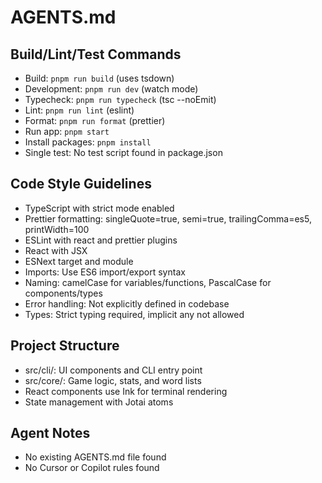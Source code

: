 # AGENTS.md

## Build/Lint/Test Commands
- Build: `pnpm run build` (uses tsdown)
- Development: `pnpm run dev` (watch mode)
- Typecheck: `pnpm run typecheck` (tsc --noEmit)
- Lint: `pnpm run lint` (eslint)
- Format: `pnpm run format` (prettier)
- Run app: `pnpm start`
- Install packages: `pnpm install`
- Single test: No test script found in package.json

## Code Style Guidelines
- TypeScript with strict mode enabled
- Prettier formatting: singleQuote=true, semi=true, trailingComma=es5, printWidth=100
- ESLint with react and prettier plugins
- React with JSX
- ESNext target and module
- Imports: Use ES6 import/export syntax
- Naming: camelCase for variables/functions, PascalCase for components/types
- Error handling: Not explicitly defined in codebase
- Types: Strict typing required, implicit any not allowed

## Project Structure
- src/cli/: UI components and CLI entry point
- src/core/: Game logic, stats, and word lists
- React components use Ink for terminal rendering
- State management with Jotai atoms

## Agent Notes
- No existing AGENTS.md file found
- No Cursor or Copilot rules found